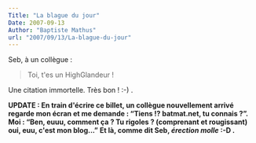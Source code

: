 ```yaml
---
Title: "La blague du jour"
Date: 2007-09-13
Author: "Baptiste Mathus"
url: "2007/09/13/La-blague-du-jour"
---
```




Seb, à un collègue :

> Toi, t'es un HighGlandeur !

Une citation immortelle. Très bon ! :-) .

**UPDATE : En train d'écrire ce billet, un collègue nouvellement arrivé
regarde mon écran et me demande : “Tiens !? batmat.net, tu connais ?”.
Moi : “Ben, euuu, comment ça ? Tu rigoles ? (comprenant et rougissant)
oui, euu, c'est mon blog...”** **Et là, comme dit Seb, *érection molle*
:-D .**


